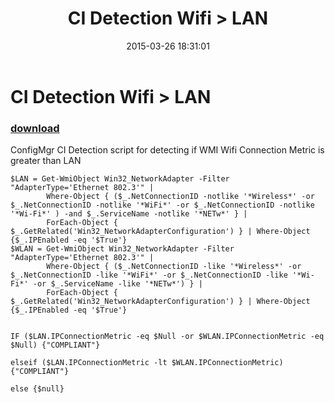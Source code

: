 ﻿---
pid:            5797
parent:         0
children:       
poster:         brockie
title:          CI Detection Wifi > LAN
date:           2015-03-26 18:31:01
description:    ConfigMgr CI Detection script for detecting if WMI Wifi Connection Metric is greater than LAN
format:         posh
---

# CI Detection Wifi > LAN

### [download](5797.ps1)  

ConfigMgr CI Detection script for detecting if WMI Wifi Connection Metric is greater than LAN

```posh
$LAN = Get-WmiObject Win32_NetworkAdapter -Filter "AdapterType='Ethernet 802.3'" |
        Where-Object { ($_.NetConnectionID -notlike '*Wireless*' -or $_.NetConnectionID -notlike '*WiFi*' -or $_.NetConnectionID -notlike '*Wi-Fi*' ) -and $_.ServiceName -notlike '*NETw*' } |
        ForEach-Object { $_.GetRelated('Win32_NetworkAdapterConfiguration') } | Where-Object {$_.IPEnabled -eq '$True'}
$WLAN = Get-WmiObject Win32_NetworkAdapter -Filter "AdapterType='Ethernet 802.3'" |
        Where-Object { ($_.NetConnectionID -like '*Wireless*' -or $_.NetConnectionID -like '*WiFi*' -or $_.NetConnectionID -like '*Wi-Fi*' -or $_.ServiceName -like '*NETw*') } |
        ForEach-Object { $_.GetRelated('Win32_NetworkAdapterConfiguration') } | Where-Object {$_.IPEnabled -eq '$True'}


IF ($LAN.IPConnectionMetric -eq $Null -or $WLAN.IPConnectionMetric -eq $Null) {"COMPLIANT"}

elseif ($LAN.IPConnectionMetric -lt $WLAN.IPConnectionMetric) {"COMPLIANT"} 

else {$null}


```

